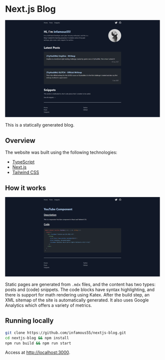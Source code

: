# Next.js Blog

![preview](./images/home.png)

This is a statically generated blog.

## Overview

The website was built using the following technologies:

- [TypeScript](https://www.typescriptlang.org/)
- [Next.js](https://nextjs.org/)
- [Tailwind CSS](https://tailwindcss.com/)

## How it works

![snippet](./images/snippet.png)

Static pages are generated from `.mdx` files, and the content has two types: posts and (code) snippets. The code blocks have syntax highlighting, and there is support for math rendering using Katex. After the build step, an XML sitemap of the site is automatically generated. It also uses Google Analytics which offers a variety of metrics.

## Running locally

```bash
git clone https://github.com/infamous55/nextjs-blog.git
cd nextjs-blog && npm install
npm run build && npm run start
```

Access at [http://localhost:3000](http://localhost:3000).
